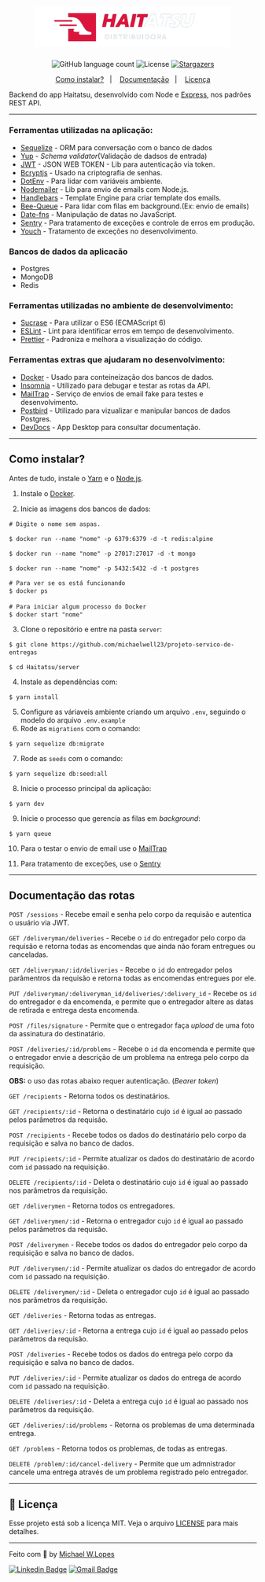 <h1 align="center">
  <img alt="Haitatsu" title="Haitatsu" src="../.github/logo.png" width="400px" />
</h1>

<p align="center">
  <img alt="GitHub language count" src="https://img.shields.io/github/languages/count/michaelwell23/Haitatsu?color=%2304D361">

  <img alt="License" src="https://img.shields.io/badge/license-MIT-%2304D361">

  <a href="https://github.com/michaelwell23/Haitatsu/stargazers">
    <img alt="Stargazers" src="https://img.shields.io/github/stars/michaelwell23/Haitatsu?style=social">
  </a>
</p>

<p align="center">
  <a href="#como-instalar">Como instalar?</a>&nbsp;&nbsp;&nbsp;|&nbsp;&nbsp;&nbsp;
  <a href="#documentação-das-rotas">Documentação</a>&nbsp;&nbsp;&nbsp;|&nbsp;&nbsp;&nbsp;
  <a href="#memo-licença">Licença</a>
</p>

Backend do app Haitatsu, desenvolvido com  Node e [Express](https://github.com/expressjs/express), nos padrões REST API.

---

### Ferramentas utilizadas na aplicação:

- [Sequelize](https://github.com/sequelize/sequelize) - ORM para conversação com o banco de dados
- [Yup](https://github.com/jquense/yup) - _Schema validator_(Validação de dadsos de entrada)
- [JWT](https://www.npmjs.com/package/jsonwebtoken) - JSON WEB TOKEN - Lib para autenticação via token.
- [Bcryptjs](https://www.npmjs.com/package/bcrypt) - Usado na criptografia de senhas.
- [DotEnv](https://github.com/motdotla/dotenv) - Para lidar com variáveis ambiente.
- [Nodemailer](https://github.com/nodemailer/nodemailer) - Lib para envio de emails com Node.js.
- [Handlebars](https://handlebarsjs.com/) - Template Engine para criar template dos emails.
- [Bee-Queue](https://github.com/bee-queue/bee-queue) - Para lidar com filas em background.(Ex: envio de emails)
- [Date-fns](https://github.com/date-fns/date-fns) - Manipulação de datas no JavaScript.
- [Sentry](https://sentry.io/) - Para tratamento de exceções e controle de erros em produção.
- [Youch](https://github.com/poppinss/youch) - Tratamento de exceções no desenvolvimento.

### Bancos de dados da aplicacão
- Postgres
- MongoDB
- Redis

### Ferramentas utilizadas no ambiente de desenvolvimento:
- [Sucrase](https://sucrase.io/) - Para utilizar o ES6 (ECMAScript 6)
- [ESLint](https://github.com/eslint/eslint) - Lint para identificar erros em tempo de desenvolvimento.
- [Prettier](https://github.com/prettier/prettier) - Padroniza e melhora a visualização do código.

### Ferramentas extras que ajudaram no desenvolvimento:
- [Docker](https://www.docker.com/) - Usado para conteineização dos bancos de dados.
- [Insomnia](https://insomnia.rest/) - Utilizado para debugar e testar as rotas da API.
- [MailTrap](https://mailtrap.io/) - Serviço de envios de email fake para testes e desenvolvimento.
- [Postbird](https://www.electronjs.org/apps/postbird) - Utilizado para vizualizar e manipular bancos de dados Postgres.
- [DevDocs](https://devdocs.egoist.moe/) - App Desktop para consultar documentação.
---

## Como instalar?

Antes de tudo, instale o [Yarn](https://classic.yarnpkg.com/pt-BR/docs/install/) e o [Node.js](https://nodejs.org/en/download/).

1. Instale o [Docker](https://www.docker.com/).

2. Inicie as imagens dos bancos de dados:
```
# Digite o nome sem aspas.
```
```
$ docker run --name "nome" -p 6379:6379 -d -t redis:alpine
```
```
$ docker run --name "nome" -p 27017:27017 -d -t mongo
```
```
$ docker run --name "nome" -p 5432:5432 -d -t postgres
```
```
# Para ver se os está funcionando
$ docker ps

# Para iniciar algum processo do Docker
$ docker start "nome"
```
3. Clone o repositório e entre na pasta ```server```:
```
$ git clone https://github.com/michaelwell23/projeto-servico-de-entregas
```
```
$ cd Haitatsu/server
```
4. Instale as dependências com:
```
$ yarn install
```
5. Configure as váriaveis ambiente criando um arquivo ```.env```, seguindo o modelo do arquivo ```.env.example```
6. Rode as `migrations` com o comando:
```
$ yarn sequelize db:migrate
```
7. Rode as `seeds` com o comando:
```
$ yarn sequelize db:seed:all
```
8. Inicie o processo principal da aplicação:
```
$ yarn dev
```
9. Inicie o processo que gerencia as filas em _background_:
```
$ yarn queue
```

10. Para o testar o envio de email use o [MailTrap](https://mailtrap.io/)

11. Para tratamento de exceções, use o [Sentry](https://sentry.io/)
---

## Documentação das rotas
`POST /sessions` - Recebe email e senha pelo corpo da requisão e autentica o usuário via JWT.

`GET /deliveryman/deliveries` - Recebe o `id` do entregador pelo corpo da requisão e retorna todas as encomendas que ainda não foram entregues ou canceladas.

`GET /deliveryman/:id/deliveries` - Recebe o `id` do entregador pelos parâmentros da requisão e retorna todas as encomendas entregues por ele.

`PUT /deliveryman/:deliveryman_id/deliveries/:delivery_id` - Recebe os `id` do entregador e da encomenda, e permite que o entregador altere as datas de retirada e entrega desta encomenda.

`POST /files/signature` - Permite que o entregador faça _upload_ de uma foto da assinatura do destinatário.

`POST /deliveries/:id/problems` - Recebe o `id` da encomenda e permite que o entregador envie a descrição de um problema na entrega pelo corpo da requisição.

**OBS:** o uso das rotas abaixo requer autenticação. (_Bearer token_)

`GET /recipients` - Retorna todos os destinatários.

```GET /recipients/:id``` - Retorna o destinatário cujo 
```id``` é igual ao passado pelos parâmetros da requisão.

```POST /recipients``` - Recebe todos os dados do destinatário pelo corpo da requisição e salva no banco de dados.

```PUT /recipients/:id``` - Permite atualizar os dados do destinatário de acordo com ```id``` passado na requisição.

```DELETE /recipients/:id``` - Deleta o destinatário cujo ```id``` é igual ao passado nos parâmetros da requisição.

```GET /deliverymen``` - Retorna todos os entregadores.

```GET /deliverymen/:id``` - Retorna o entregador cujo ```id``` é igual ao passado pelos parâmetros da requisão.

```POST /deliverymen``` - Recebe todos os dados do entregador pelo corpo da requisição e salva no banco de dados.

```PUT /deliverymen/:id``` - Permite atualizar os dados do entregador de acordo com ```id``` passado na requisição.

```DELETE /deliverymen/:id``` - Deleta o entregador cujo ```id``` é igual ao passado nos parâmetros da requisição.

```GET /deliveries``` - Retorna todas as entregas.

```GET /deliveries/:id``` - Retorna a entrega cujo ```id``` é igual ao passado pelos parâmetros da requisão.

```POST /deliveries``` - Recebe todos os dados do entrega pelo corpo da requisição e salva no banco de dados.

```PUT /deliveries/:id``` - Permite atualizar os dados do entrega de acordo com ```id``` passado na requisição.

```DELETE /deliveries/:id``` - Deleta a entrega cujo ```id``` é igual ao passado nos parâmetros da requisição.

```GET /deliveries/:id/problems``` - Retorna os problemas de uma determinada entrega.

```GET /problems``` - Retorna todos os problemas, de todas as entregas.

```DELETE /problem/:id/cancel-delivery``` - Permite que um admnistrador cancele uma entrega através de um problema registrado pelo entregador.


---
## :memo: Licença

Esse projeto está sob a licença MIT. Veja o arquivo [LICENSE](https://github.com/michaelwell23/Haitatsu/blob/master/LICENSE) para mais detalhes.

---


Feito com :purple_heart: by [Michael W.Lopes](https://github.com/michael23-lopes)

[![Linkedin Badge](https://img.shields.io/badge/-Michael%20Lopes-blue?style=flat-square&logo=Linkedin&logoColor=white&link=https://www.linkedin.com/in/michael-wellington-lopes/)](https://www.linkedin.com/in/michael-wellington-lopes/) 
[![Gmail Badge](https://img.shields.io/badge/-michael23.wellington@gmail.com-c14438?style=flat-square&logo=Gmail&logoColor=white&link=mailto:michael23.wellington@gmail.com)](mailto:michael23.wellington@gmail.com)
